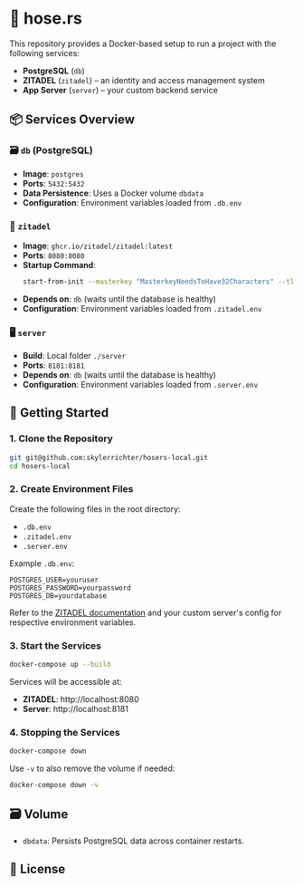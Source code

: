 # 🚀 hose.rs

This repository provides a Docker-based setup to run a project with the following services:

- **PostgreSQL** (`db`)
- **ZITADEL** (`zitadel`) – an identity and access management system
- **App Server** (`server`) – your custom backend service

## 📦 Services Overview

### 🗃️ `db` (PostgreSQL)
- **Image**: `postgres`
- **Ports**: `5432:5432`
- **Data Persistence**: Uses a Docker volume `dbdata`
- **Configuration**: Environment variables loaded from `.db.env`

### 🔐 `zitadel`
- **Image**: `ghcr.io/zitadel/zitadel:latest`
- **Ports**: `8080:8080`
- **Startup Command**:
  ```sh
  start-from-init --masterkey "MasterkeyNeedsToHave32Characters" --tlsMode disabled
  ```
- **Depends on**: `db` (waits until the database is healthy)
- **Configuration**: Environment variables loaded from `.zitadel.env`

### 🖥️ `server`
- **Build**: Local folder `./server`
- **Ports**: `8181:8181`
- **Depends on**: `db` (waits until the database is healthy)
- **Configuration**: Environment variables loaded from `.server.env`

## 🚀 Getting Started

### 1. Clone the Repository

```bash
git git@github.com:skylerrichter/hosers-local.git
cd hosers-local
```

### 2. Create Environment Files

Create the following files in the root directory:

- `.db.env`
- `.zitadel.env`
- `.server.env`

Example `.db.env`:
```env
POSTGRES_USER=youruser
POSTGRES_PASSWORD=yourpassword
POSTGRES_DB=yourdatabase
```

Refer to the [ZITADEL documentation](https://zitadel.com/docs) and your custom server's config for respective environment variables.

### 3. Start the Services

```bash
docker-compose up --build
```

Services will be accessible at:

- **ZITADEL**: http://localhost:8080
- **Server**: http://localhost:8181

### 4. Stopping the Services

```bash
docker-compose down
```

Use `-v` to also remove the volume if needed:
```bash
docker-compose down -v
```

## 🗃️ Volume

- `dbdata`: Persists PostgreSQL data across container restarts.

## 📄 License
